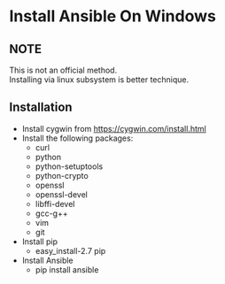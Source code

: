 
# Install Ansible On Windows

## NOTE
This is not an official method. \
Installing via linux subsystem is better technique.

## Installation

* Install cygwin from https://cygwin.com/install.html 
* Install the following packages:
  * curl
  * python
  * python-setuptools
  * python-crypto
  * openssl
  * openssl-devel
  * libffi-devel
  * gcc-g++
  * vim
  * git
* Install pip
  * easy_install-2.7 pip
* Install Ansible
  * pip install ansible

